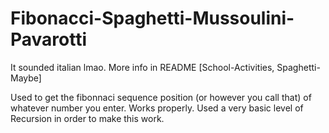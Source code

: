 # Fibonacci-Spaghetti-Mussoulini-Pavarotti
It sounded italian lmao. More info in README [School-Activities, Spaghetti-Maybe]

Used to get the fibonnaci sequence position (or however you call that) of whatever number you enter. Works properly. Used a very basic level of Recursion in order to make this work.

